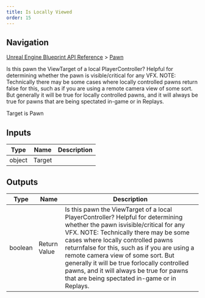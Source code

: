 ```yaml
---
title: Is Locally Viewed
order: 15
---
```

## Navigation

[Unreal Engine Blueprint API Reference](https://dev.epicgames.com/documentation/en-us/unreal-engine/BlueprintAPI) > [Pawn](https://dev.epicgames.com/documentation/en-us/unreal-engine/BlueprintAPI/Pawn)

Is this pawn the ViewTarget of a local PlayerController? Helpful for determining whether the pawn is
visible/critical for any VFX. NOTE: Technically there may be some cases where locally controlled pawns return
false for this, such as if you are using a remote camera view of some sort. But generally it will be true for
locally controlled pawns, and it will always be true for pawns that are being spectated in-game or in Replays.

Target is Pawn

## Inputs

| Type | Name | Description |
| --- | --- | --- |
| object | Target |  |

## Outputs

| Type | Name | Description |
| --- | --- | --- |
| boolean | Return Value | Is this pawn the ViewTarget of a local PlayerController? Helpful for determining whether the pawn isvisible/critical for any VFX. NOTE: Technically there may be some cases where locally controlled pawns returnfalse for this, such as if you are using a remote camera view of some sort. But generally it will be true forlocally controlled pawns, and it will always be true for pawns that are being spectated in-game or in Replays. |

